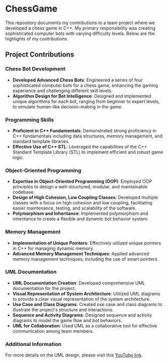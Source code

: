 # ChessGame

This repository documents my contributions to a team project where we developed a chess game in C++. My primary responsibility was creating sophisticated computer bots with varying difficulty levels. Below are the highlights of my contributions.

## Project Contributions

### Chess Bot Development
- **Developed Advanced Chess Bots**: Engineered a series of four sophisticated computer bots for a chess game, enhancing the gaming experience and challenging different skill levels.
- **Algorithm Design for Bot Intelligence**: Designed and implemented unique algorithms for each bot, ranging from beginner to expert levels, to simulate human-like decision-making in the game.

### Programming Skills
- **Proficient in C++ Fundamentals**: Demonstrated strong proficiency in C++ fundamentals including data structures, memory management, and standard template libraries.
- **Effective Use of C++ STL**: Leveraged the capabilities of the C++ Standard Template Library (STL) to implement efficient and robust game logic.

### Object-Oriented Programming
- **Expertise in Object-Oriented Programming (OOP)**: Employed OOP principles to design a well-structured, modular, and maintainable codebase.
- **Design of High Cohesion, Low Coupling Classes**: Developed multiple classes with a focus on high cohesion and low coupling, facilitating easier maintenance, testing, and scalability of the software.
- **Polymorphism and Inheritance**: Implemented polymorphism and inheritance to create a flexible and dynamic bot behavior system.

### Memory Management
- **Implementation of Unique Pointers**: Effectively utilized unique pointers in C++ for managing dynamic memory.
- **Advanced Memory Management Techniques**: Applied advanced memory management techniques, including the use of smart pointers.

### UML Documentation
- **UML Documentation Creation**: Developed comprehensive UML documentation for the project.
- **Visual Representation of System Architecture**: Utilized UML diagrams to provide a clear visual representation of the system architecture.
- **Use Case and Class Diagrams**: Created use case and class diagrams to illustrate the project's structure and interactions.
- **Sequence and Activity Diagrams**: Designed sequence and activity diagrams to model the game flow and bot behaviors.
- **UML for Collaboration**: Used UML as a collaborative tool for effective communication among team members.

### Additional Information
For more details on the UML design, please visit this [YouTube link](https://youtube.com).

